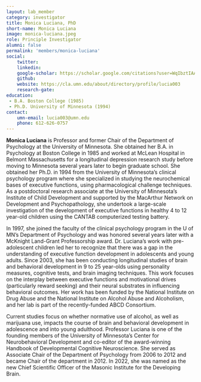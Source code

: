 ```yaml
---
layout: lab_member
category: investigator
title: Monica Luciana, PhD
short-name: Monica Luciana
image: monica-luciana.jpeg
role: Principle Investigator
alumni: false
permalink: 'members/monica-luciana'
social:
    twitter: 
    linkedin: 
    google-scholar: https://scholar.google.com/citations?user=WqIbztIAAAAJ&hl=en&oi=ao
    github: 
    website: https://cla.umn.edu/about/directory/profile/lucia003
    research-gate: 
education:
 - B.A. Boston College (1985)
 - Ph.D. University of Minnesota (1994)
contact:
    umn-email: lucia003@umn.edu
    phone: 612-626-0757
---
```


**Monica Luciana** is Professor and former Chair of the Department of Psychology at the University of Minnesota. She obtained her B.A. in Psychology at Boston College in 1985 and worked at McLean Hospital in Belmont Massachusetts for a longitudinal depression research study before moving to Minnesota several years later to begin graduate school. She obtained her Ph.D. in 1994 from the University of Minnesota’s clinical psychology program where she specialized in studying the neurochemical bases of executive functions, using pharmacological challenge techniques.  As a postdoctoral research associate at the University of Minnesota’s Institute of Child Development and supported by the MacArthur Network on Development and Psychopathology, she undertook a large-scale investigation of the development of executive functions in healthy 4 to 12 year-old children using the CANTAB computerized testing battery.   

In 1997, she joined the faculty of the clinical psychology program in the U of MN’s Department of Psychology and was honored several years later with a McKnight Land-Grant Professorship award. Dr. Luciana’s work with pre-adolescent children led her to recognize that there was a gap in the understanding of executive function development in adolescents and young adults. Since 2003, she has been conducting longitudinal studies of brain and behavioral development in 9 to 25 year-olds using personality measures, cognitive tests, and brain imaging techniques.  This work focuses on the interplay between executive functions and motivational drives (particularly reward seeking) and their neural substrates in influencing behavioral outcomes. Her work has been funded by the National Institute on Drug Abuse and the National Institute on Alcohol Abuse and Alcoholism, and her lab is part of the recently-funded ABCD Consortium. 

Current studies focus on whether normative use of alcohol, as well as marijuana use, impacts the course of brain and behavioral development in adolescence and into young adulthood.  Professor Luciana is one of the founding members of the University of Minnesota’s Center for Neurobehavioral Development and co-editor of the award-winning Handbook of Developmental Cognitive Neuroscience.  She served as Associate Chair of the Department of Psychology from 2006 to 2012 and became Chair of the department in 2012. In 2022, she was named as the new Chief Scientific Officer of the Masonic Institute for the Developing Brain.

